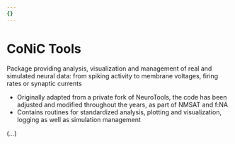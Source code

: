 ```yaml
---
{}
---
```


# CoNiC Tools 

Package providing analysis, visualization and management of real and simulated neural data: from spiking activity to membrane voltages, firing rates or synaptic currents

- Originally adapted from a private fork of NeuroTools, the code has been adjusted and modified throughout the years, as part of NMSAT and f:NA
- Contains routines for standardized analysis, plotting and visualization, logging as well as simulation management

(...)